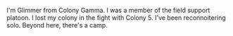 I'm Glimmer from Colony Gamma. I was a member of the field support platoon. I lost my colony in the fight with Colony 5. I've been reconnoitering solo. Beyond here, there's a camp.
